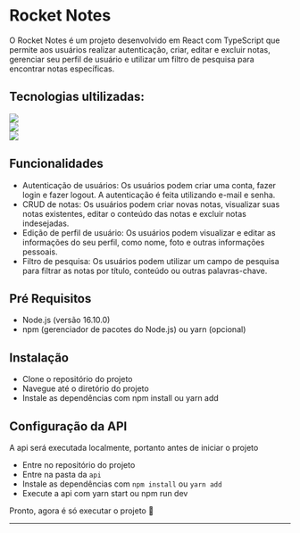 <div>
 
 <h1>Rocket Notes</h1>
 
  O Rocket Notes é um projeto desenvolvido em React com TypeScript que permite aos usuários realizar autenticação, criar, editar e excluir notas, gerenciar seu perfil de usuário e utilizar um filtro de pesquisa para encontrar notas específicas.
 
 <h2>Tecnologias ultilizadas:</h2>
 
 <div>
    <img src="https://img.shields.io/badge/React-20232A?style=for-the-badge&logo=react&logoColor=61DAFB"/>
 </div>
  <div>
    <img src="https://img.shields.io/badge/TypeScript-007ACC?style=for-the-badge&logo=typescript&logoColor=white"/>
 </div>
  <div>
   <img style="block" src="https://img.shields.io/badge/styled--components-DB7093?style=for-the-badge&logo=styled-components&logoColor=white"/>
 </div>

 <div>

 <h2>Funcionalidades</h2>
 

- Autenticação de usuários: Os usuários podem criar uma conta, fazer login e fazer logout. A autenticação é feita utilizando e-mail e senha.
- CRUD de notas: Os usuários podem criar novas notas, visualizar suas notas existentes, editar o conteúdo das notas e excluir notas indesejadas.
- Edição de perfil de usuário: Os usuários podem visualizar e editar as informações do seu perfil, como nome, foto e outras informações pessoais.
- Filtro de pesquisa: Os usuários podem utilizar um campo de pesquisa para filtrar as notas por título, conteúdo ou outras palavras-chave.

 
 <h2>Pré Requisitos</h2>
  
- Node.js (versão 16.10.0)
- npm (gerenciador de pacotes do Node.js) ou yarn (opcional)


<h2>Instalação</h2>

- Clone o repositório do projeto
- Navegue até o diretório do projeto
- Instale as dependências com npm install ou yarn add

<h2>Configuração da API </h2>

A api será executada localmente, portanto antes de iniciar o projeto

- Entre no repositório do projeto
- Entre na pasta da `api`
- Instale as dependências com `npm install` ou `yarn add`
- Execute a api com yarn start ou npm run dev

Pronto, agora é só executar o projeto 🚀

 <hr>
 
</div>
